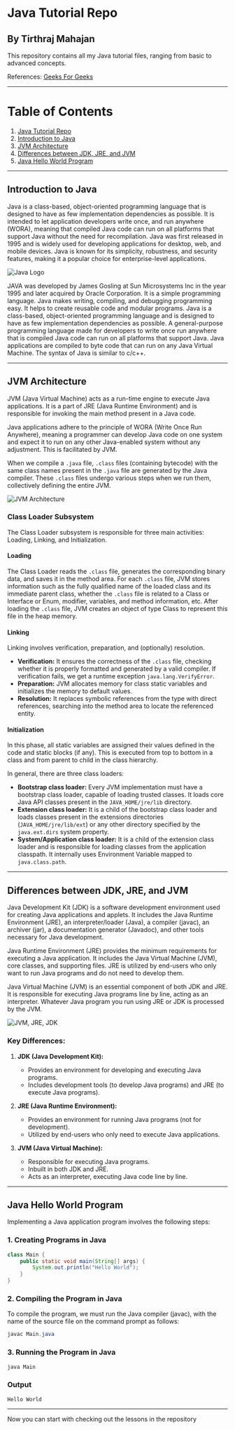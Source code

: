 # Java Tutorial Repo <a name="java-tutorial-repo"></a>

## By Tirthraj Mahajan

This repository contains all my Java tutorial files, ranging from basic to advanced concepts.

References: <a href="https://www.geeksforgeeks.org/"> Geeks For Geeks </a>

---

# Table of Contents

1. [Java Tutorial Repo](#java-tutorial-repo)
2. [Introduction to Java](#introduction-to-java)
3. [JVM Architecture](#jvm-architecture)
4. [Differences between JDK, JRE, and JVM](#differences-between-jdk-jre-and-jvm)
5. [Java Hello World Program](#java-hello-world-program)


---

## <a id="introduction-to-java"> Introduction to Java </a>

Java is a class-based, object-oriented programming language that is designed to have as few implementation dependencies as possible. It is intended to let application developers write once, and run anywhere (WORA), meaning that compiled Java code can run on all platforms that support Java without the need for recompilation. Java was first released in 1995 and is widely used for developing applications for desktop, web, and mobile devices. Java is known for its simplicity, robustness, and security features, making it a popular choice for enterprise-level applications.

![Java Logo](https://brandslogos.com/wp-content/uploads/images/large/java-logo-1.png)


JAVA was developed by James Gosling at Sun Microsystems Inc in the year 1995 and later acquired by Oracle Corporation. It is a simple programming language. Java makes writing, compiling, and debugging programming easy. It helps to create reusable code and modular programs. Java is a class-based, object-oriented programming language and is designed to have as few implementation dependencies as possible. A general-purpose programming language made for developers to write once run anywhere that is compiled Java code can run on all platforms that support Java. Java applications are compiled to byte code that can run on any Java Virtual Machine. The syntax of Java is similar to c/c++.  

---
## <a id="jvm-architecture">JVM Architecture</a>

JVM (Java Virtual Machine) acts as a run-time engine to execute Java applications. It is a part of JRE (Java Runtime Environment) and is responsible for invoking the main method present in a Java code.

Java applications adhere to the principle of WORA (Write Once Run Anywhere), meaning a programmer can develop Java code on one system and expect it to run on any other Java-enabled system without any adjustment. This is facilitated by JVM.

When we compile a `.java` file, `.class` files (containing bytecode) with the same class names present in the `.java` file are generated by the Java compiler. These `.class` files undergo various steps when we run them, collectively defining the entire JVM.

![JVM Architecture](https://media.geeksforgeeks.org/wp-content/uploads/jvm-3.jpg)

### Class Loader Subsystem

The Class Loader subsystem is responsible for three main activities: Loading, Linking, and Initialization.

#### Loading

The Class Loader reads the `.class` file, generates the corresponding binary data, and saves it in the method area. For each `.class` file, JVM stores information such as the fully qualified name of the loaded class and its immediate parent class, whether the `.class` file is related to a Class or Interface or Enum, modifier, variables, and method information, etc. After loading the `.class` file, JVM creates an object of type Class to represent this file in the heap memory.

#### Linking

Linking involves verification, preparation, and (optionally) resolution.

- **Verification:** It ensures the correctness of the `.class` file, checking whether it is properly formatted and generated by a valid compiler. If verification fails, we get a runtime exception `java.lang.VerifyError`.
- **Preparation:** JVM allocates memory for class static variables and initializes the memory to default values.
- **Resolution:** It replaces symbolic references from the type with direct references, searching into the method area to locate the referenced entity.

#### Initialization

In this phase, all static variables are assigned their values defined in the code and static blocks (if any). This is executed from top to bottom in a class and from parent to child in the class hierarchy.

In general, there are three class loaders:

- **Bootstrap class loader:** Every JVM implementation must have a bootstrap class loader, capable of loading trusted classes. It loads core Java API classes present in the `JAVA_HOME/jre/lib` directory.
- **Extension class loader:** It is a child of the bootstrap class loader and loads classes present in the extensions directories (`JAVA_HOME/jre/lib/ext`) or any other directory specified by the `java.ext.dirs` system property.
- **System/Application class loader:** It is a child of the extension class loader and is responsible for loading classes from the application classpath. It internally uses Environment Variable mapped to `java.class.path`.

---

## <a id="differences-between-jdk-jre-and-jvm">Differences between JDK, JRE, and JVM</a>

Java Development Kit (JDK) is a software development environment used for creating Java applications and applets. It includes the Java Runtime Environment (JRE), an interpreter/loader (Java), a compiler (javac), an archiver (jar), a documentation generator (Javadoc), and other tools necessary for Java development.

Java Runtime Environment (JRE) provides the minimum requirements for executing a Java application. It includes the Java Virtual Machine (JVM), core classes, and supporting files. JRE is utilized by end-users who only want to run Java programs and do not need to develop them.

Java Virtual Machine (JVM) is an essential component of both JDK and JRE. It is responsible for executing Java programs line by line, acting as an interpreter. Whatever Java program you run using JRE or JDK is processed by the JVM.

![JVM, JRE, JDK](https://media.geeksforgeeks.org/wp-content/uploads/20210218150010/JDK.png)

### Key Differences:

1. **JDK (Java Development Kit):**
   - Provides an environment for developing and executing Java programs.
   - Includes development tools (to develop Java programs) and JRE (to execute Java programs).

2. **JRE (Java Runtime Environment):**
   - Provides an environment for running Java programs (not for development).
   - Utilized by end-users who only need to execute Java applications.

3. **JVM (Java Virtual Machine):**
   - Responsible for executing Java programs.
   - Inbuilt in both JDK and JRE.
   - Acts as an interpreter, executing Java code line by line.

---

## <a id="java-hello-world-program">Java Hello World Program</a>

Implementing a Java application program involves the following steps:

### 1. Creating Programs in Java

```java
class Main {
    public static void main(String[] args) {
        System.out.println("Hello World");
    }
}
```

### 2. Compiling the Program in Java  
To compile the program, we must run the Java compiler (javac), with the name of the source file on the command prompt as follows:
```powershell
javac Main.java
```

### 3. Running the Program in Java

```powershell
java Main
```

### Output
```
Hello World
```

---

Now you can start with checking out the lessons in the repository
